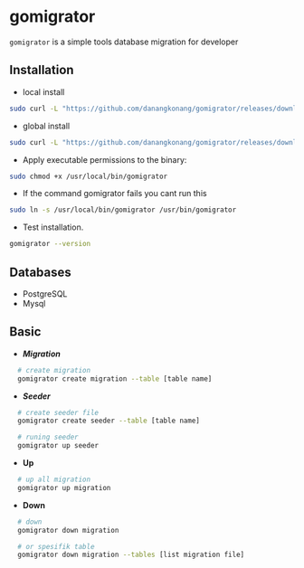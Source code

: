 # gomigrator

`gomigrator` is a simple tools database migration for developer

## Installation
 
  - local install

  ```bash
  sudo curl -L "https://github.com/danangkonang/gomigrator/releases/download/0.0.8/gomigrator" -o gomigrator && chmod +x gomigrator
  ```

  - global install

  ```bash
  sudo curl -L "https://github.com/danangkonang/gomigrator/releases/download/0.0.8/gomigrator" -o /usr/local/bin/gomigrator
  ```

  - Apply executable permissions to the binary:
  ```bash
  sudo chmod +x /usr/local/bin/gomigrator
  ```

  -  If the command gomigrator fails you cant run this
  ```bash
  sudo ln -s /usr/local/bin/gomigrator /usr/bin/gomigrator
  ```

  - Test installation.
  ```bash
  gomigrator --version
  ```

## Databases

* PostgreSQL
* Mysql

## Basic
- ***Migration***

```bash
  # create migration
  gomigrator create migration --table [table name]

```

- ***Seeder***

```bash
  # create seeder file
  gomigrator create seeder --table [table name]

  # runing seeder
  gomigrator up seeder
```

- **Up**

```bash
  # up all migration
  gomigrator up migration

```

- **Down**

```bash
  # down 
  gomigrator down migration

  # or spesifik table 
  gomigrator down migration --tables [list migration file]

````
